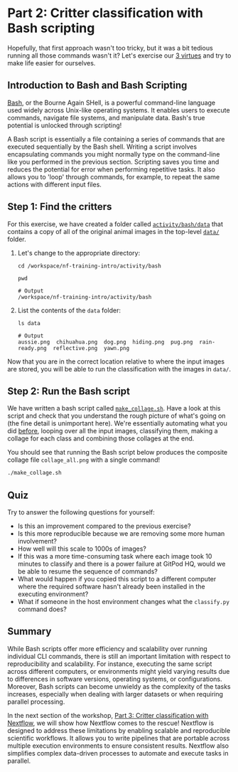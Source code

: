 # Part 2: Critter classification with Bash scripting

Hopefully, that first approach wasn't too tricky, but it was a bit tedious running all those commands wasn't it? Let's exercise our [3 virtues](https://thethreevirtues.com/) and try to make life easier for ourselves.

## Introduction to Bash and Bash Scripting

[Bash](<https://en.wikipedia.org/wiki/Bash_(Unix_shell)>), or the Bourne Again SHell, is a powerful command-line language used widely across Unix-like operating systems. It enables users to execute commands, navigate file systems, and manipulate data. Bash's true potential is unlocked through scripting!

A Bash script is essentially a file containing a series of commands that are executed sequentially by the Bash shell. Writing a script involves encapsulating commands you might normally type on the command-line like you performed in the previous section. Scripting saves you time and reduces the potential for error when performing repetitive tasks. It also allows you to 'loop' through commands, for example, to repeat the same actions with different input files.

## Step 1: Find the critters

For this exercise, we have created a folder called [`activity/bash/data`](../activity/bash/data) that contains a copy of all of the original animal images in the top-level [`data/`](../data/) folder.

1. Let's change to the appropriate directory:

   ```console
   cd /workspace/nf-training-intro/activity/bash
   ```

   ```console
   pwd
   ```
   ```
   # Output
   /workspace/nf-training-intro/activity/bash
   ```

2. List the contents of the `data` folder:

   ```console
   ls data
   ```
   ```
   # Output
   aussie.png  chihuahua.png  dog.png  hiding.png  pug.png  rain-ready.png  reflective.png  yawn.png
   ```

Now that you are in the correct location relative to where the input images are stored, you will be able to run the classification with the images in `data/`.

## Step 2: Run the Bash script

We have written a bash script called [`make_collage.sh`](../activity/bash/make_collage.sh). Have a look at this script and check that you understand the rough picture of what's going on (the fine detail is unimportant here). We're essentially automating what you did [before](../docs/part1-cli.md), looping over all the input images, classifying them, making a collage for each class and combining those collages at the end.

You should see that running the Bash script below produces the composite collage file `collage_all.png` with a single command!

```bash
./make_collage.sh
```

## Quiz

Try to answer the following questions for yourself:

- Is this an improvement compared to the previous exercise?
- Is this more reproducible because we are removing some more human involvement?
- How well will this scale to 1000s of images?
- If this was a more time-consuming task where each image took 10 minutes to classify and there is a power failure at GitPod HQ, would we be able to resume the sequence of commands?
- What would happen if you copied this script to a different computer where the required software hasn't already been installed in the executing environment?
- What if someone in the host environment changes what the `classify.py` command does?

## Summary

While Bash scripts offer more efficiency and scalability over running individual CLI commands, there is still an important limitation with respect to reproducibility and scalability. For instance, executing the same script across different computers, or environments might yield varying results due to differences in software versions, operating systems, or configurations. Moreover, Bash scripts can become unwieldy as the complexity of the tasks increases, especially when dealing with larger datasets or when requiring parallel processing.

In the next section of the workshop, [Part 3: Critter classification with Nextflow](part3-nextflow.md), we will show how Nextflow comes to the rescue! Nextflow is designed to address these limitations by enabling scalable and reproducible scientific workflows. It allows you to write pipelines that are portable across multiple execution environments to ensure consistent results. Nextflow also simplifies complex data-driven processes to automate and execute tasks in parallel.
